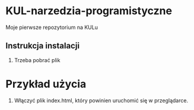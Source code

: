 # KUL-narzedzia-programistyczne
Moje pierwsze repozytorium na KULu

## Instrukcja instalacji
1. Trzeba pobrać plik

# Przykład użycia
1. Włączyć plik index.html, który powinien uruchomić się w przeglądarce.